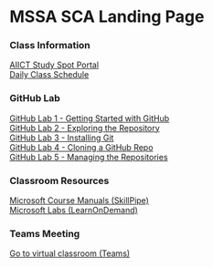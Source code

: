 # MSSA SCA Landing Page

### Class Information

[AIICT Study Spot Portal](https://www.studyspot.com.au/my/)<br>
[Daily Class Schedule](ClassSchedule.md#mssa-sca-course-schdule)

### GitHub Lab

[GitHub Lab 1 - Getting Started with GitHub](GettingStartedGitHub.md#setup-your-own-github-site)<br>
[GitHub Lab 2 - Exploring the Repository](ExploreRepo.md#lets-explore-the-repository)<br>
[GitHub Lab 3 - Installing Git](InstallLocalGit.md#installing-and-configuring-git-on-your-local-computer)<br>
[GitHub Lab 4 - Cloning a GitHub Repo](CloneRepo.md#clone-a-github-repo)<br>
[GitHub Lab 5 - Managing the Repositories](ManagingGitRepo.md#managing-a-local-git-repo)<br>

### Classroom Resources

[Microsoft Course Manuals (SkillPipe)](https://skillpipe.com)<br>
[Microsoft Labs (LearnOnDemand)](https://ddls.learnondemand.net/) 

### Teams Meeting

[Go to virtual classroom (Teams)](https://teams.microsoft.com/l/meetup-join/19%3a4f6a0cc49f524e50bc24745e3f828ad4%40thread.tacv2/1637297739159?context=%7b%22Tid%22%3a%226e640474-4dfe-443f-8c3f-6d1b6dffbcf6%22%2c%22Oid%22%3a%222cb25837-9388-4fc3-8378-efd462054183%22%7d)
